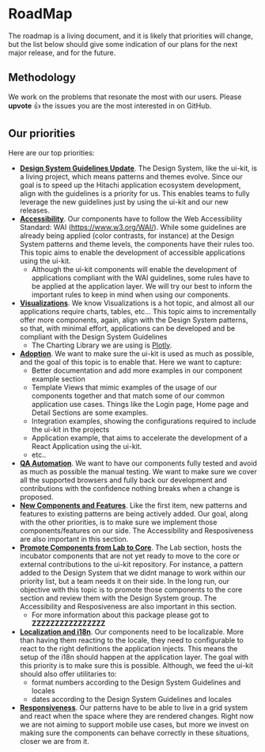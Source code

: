 # RoadMap

The roadmap is a living document, and it is likely that priorities will change, but the list below should give some indication of our plans for the next major release, and for the future.

## Methodology

We work on the problems that resonate the most with our users.
Please **upvote** 👍 the issues you are the most interested in on GitHub.

## Our priorities

Here are our top priorities:

- **[Design System Guidelines Update](https://github.com/pentaho/hv-uikit-react/milestone/4)**. The Design System, like the ui-kit, is a living project, which means patterns and themes evolve. Since our goal is to speed up the Hitachi application ecosystem development, align with the guidelines is a priority for us. This enables teams to fully leverage the new guidelines just by using the ui-kit and our new releases. 
- **[Accessibility](https://github.com/pentaho/hv-uikit-react/milestone/9)**. Our components have to follow the Web Accessibility Standard: WAI (https://www.w3.org/WAI/). While some guidelines are already being applied (color contrasts, for instance) at the Design System patterns and theme levels, the components have their rules too. This topic aims to enable the development of accessible applications using the ui-kit.
  - Although the ui-kit components will enable the development of applications compliant with the WAI guidelines, some rules have to be applied at the application layer. We will try our best to inform the important rules to keep in mind when using our components.
- **[Visualizations](https://github.com/pentaho/hv-uikit-react/milestone/7)**. We know Visualizations is a hot topic, and almost all our applications require charts, tables, etc... This topic aims to incrementally offer more components, again, align with the Design System patterns, so that, with minimal effort, applications can be developed and be compliant with the Design System Guidelines
  - The Charting Library we are using is [Plotly](https://plot.ly/). 
- **[Adoption](https://github.com/pentaho/hv-uikit-react/milestone/12)**. We want to make sure the ui-kit is used as much as possible, and the goal of this topic is to enable that. Here we want to capture:
  - Better documentation and add more examples in our component example section
  - Template Views that mimic examples of the usage of our components together and that match some of our common application use cases. Things like the Login page, Home page and Detail Sections are some examples.
  - Integration examples, showing the configurations required to include the ui-kit in the projects
  - Application example, that aims to accelerate the development of a React Application using the ui-kit. 
  - etc..
- **[QA Automation](https://github.com/pentaho/hv-uikit-react/milestone/11)**. We want to have our components fully tested and avoid as much as possible the manual testing. We want to make sure we cover all the supported browsers and fully back our development and contributions with the confidence nothing breaks when a change is proposed. 
- **[New Components and Features](https://github.com/pentaho/hv-uikit-react/milestone/6)**. Like the first item, new patterns and features to existing patterns are being actively added. Our goal, along with the other priorities, is to make sure we implement those components/features on our side. The Accessibility and Resposiveness are also important in this section. 
- **[Promote Components from Lab to Core](https://github.com/pentaho/hv-uikit-react/milestone/3)**. The Lab section, hosts the incubator components that are not yet ready to move to the core or external contributions to the ui-kit repository. For instance, a pattern added to the Design System that we didnt manage to work within our priority list, but a team needs it on their side. In the long run, our objective with this topic is to promote those components to the core section and review them with the Design System group. The Accessibility and Resposiveness are also important in this section. 
  - For more information about this package please got to **ZZZZZZZZZZZZZZZZ** 
- **[Localization and i18n](https://github.com/pentaho/hv-uikit-react/milestone/10)**. Our components need to be localizable. More than having them reacting to the locale, they need to configurable to react to the right definitions the application injects. This means the setup of the i18n should happen at the application layer. The goal with this priority is to make sure this is possible. Although, we feed the ui-kit should also offer utilitaries to: 
  - format numbers according to the Design System Guidelines and locales
  - dates according to the Design System Guidelines and locales 
- **[Responsiveness](https://github.com/pentaho/hv-uikit-react/milestone/8)**. Our patterns have to be able to live in a grid system and react when the space where they are rendered changes. Right now we are not aiming to support mobile use cases, but more we invest on making sure the components can behave correctly in these situations, closer we are from it. 
